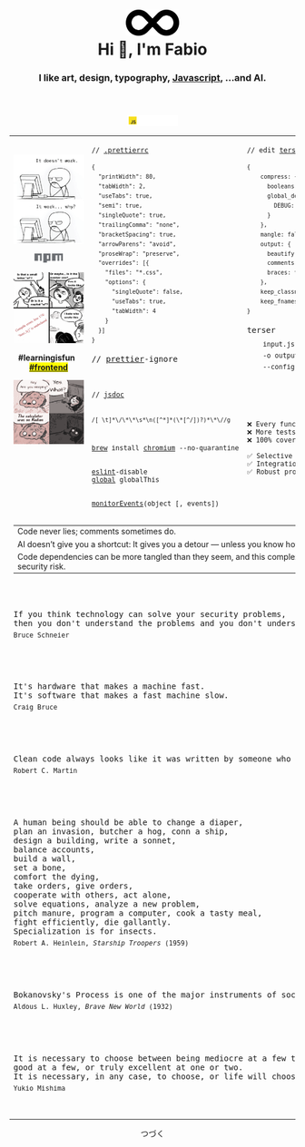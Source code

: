 <div align="center">
    <header>
        <h1>
            <img width="94px" height="46px" src="./res/image/devOpsAni.svg"><br>
            Hi 👋, I'm Fabio
        </h1>
        <h3>
            I like art, design, typography, <a href="https://httparchive.org/reports/state-of-javascript" target="_blank">Javascript</a>, ...and AI.
        </h3>
    </header>
    <p>
        <a href="https://developer.mozilla.org/en-US/search?q="><!-- ?q=FabioVergani -->
            <img width="90" alt="MDN" src="./res/image/JavaScript.svg">
        </a>
    </p>
    <table>
        <tr>
            <td valign="top" width="33%" rowspan="3">
                <br />
                <div align="center">
                    <p>
                        <a href="./res/memes/programming/worst-code-ever-run.jpg">
                            <img width="208" height"264" title="So true." src="./res/memes/programming/why.png">
                        </a>
                    </p>
                    <p>
                        <a href="./npm.md">
                            <img width="50px" src="./res/image/npm.svg">
                        </a>
                    </p>
                    <p>
                        <a href="https://jshint.com">
                            <img width="208" src="./res/memes/programming/line178s.png">
                        </a>
                    </p>
		    <p>
        		<b>#learningisfun</b>&ensp;
        		<b><mark><a href="./frontend.md">#frontend</a></mark></b>  	    
		    </p>
		    <img width="208" src="./res/memes/programming/calculatorWasOnRadian.png">
                </div>
            </td>
            <td valign="top" width="32%">
		    <pre><code>// <a href="https://prettier.io/docs/en/configuration.html">.prettierrc</a>
<sup>
{
  "printWidth": 80,
  "tabWidth": 2,
  "useTabs": true,
  "semi": true,
  "singleQuote": true,
  "trailingComma": "none",
  "bracketSpacing": true,
  "arrowParens": "avoid",
  "proseWrap": "preserve",
  "overrides": [{
    "files": "*.css",
    "options": {
      "singleQuote": false,
      "useTabs": true,
      "tabWidth": 4
    }
  }]
}</sup></code></pre>
<pre>
// <a href="https://prettier.io/playground">prettier</a>-ignore
</pre>
            </td>
            <td valign="top" width="34%">
<pre><code>// edit <a href="https://try.terser.org">terser</a> <a href="https://terser.org/docs/api-reference#minify-options-structure">options</a>
<sup>
{
    compress: {
      booleans: false,
      global_defs: {
        DEBUG: true
      }
    },
    mangle: false,
    output: {
      beautify: true,
      comments: true,
      braces: true
    },
    keep_classnames: true,
    keep_fnames: true
}</sup></code></pre>
<pre>
terser<sub>
    input.js
    -o output.js
    --config-file <a href="https://terser.org/docs/api-reference/#minify-options-structure">tc.json</a></sub>
</pre>
            </td>
        </tr>
	<tr>
		<td>
<pre><code>// <a href="https://jsdoc.app">jsdoc</a>
<br>
<sup>/[ \t]*\/\*\*\s*\n([^*]*(\*[^/])?)*\*\//g</sup>
</code></pre>
		</td>
		<td rowspan="2">
<sup>
<pre title="Il vero problema è che testiamo sempre nelle condizioni sbagliate.&#010;&#010;Facciamo prove di carico quando tutto è perfetto, stabile, pulito&#010;ed i pianeti sono allineati... ma nella realtà, le cose vanno male&#010;sempre nel modo più stupido ed imprevedibile possibile.&#010;&#010;C’è una verità che tutti conoscono ma che pochi hanno il coraggio di urlare:&#010;i sistemi critici vengono testati per fallire in modo educato,&#010;non in modo realistico.">
❌ Every functions needs a unit test.
❌ More tests mean fewer bugs.
❌ 100% coverage guarantee quality.<br>
✅ Selective unit testing.
✅ Integration tests.
✅ Robust production monitoring.
</pre>	
</sup>
		</td>
	</tr>
        <tr>
            <td>
<sub><pre>
<a href="https://formulae.brew.sh/cask/chromium">brew</a> install <a href="https://www.chromium.org/chromium-projects/)">chromium</a> --no-quarantine
<br>
<a href="https://eslint.org/demo">eslint</a>-disable
<a href="https://eslint.org/docs/user-guide/configuring/language-options">global</a> globalThis
<br>
<a href="https://developer.chrome.com/blog/quickly-monitor-events-from-the-console-panel-2/">monitorEvents</a>(object [, events])
</pre></sub>
            </td>
        </tr>
	<tr>
		<td align="center" colspan="3">
			<table>
				<tr>
					<td>
						Code never lies; comments sometimes do.
					</td>
				</tr> 
				<tr>
					<td>
						AI doesn’t give you a shortcut: It gives you a detour — unless you know how to guide it.
					</td>
				</tr>
				<tr>
					<td>
						Code dependencies can be more tangled than they seem, and this complexity poses serious security risk.
					</td>
			 	</tr>
			</table>
		</td>
	</tr>
	<tr>
		<td colspan="3">
<pre>
<p>
If you think technology can solve your security problems,
then you don't understand the problems and you don't understand the technology.
<sub>Bruce Schneier</sub>
</p>

<p>
It's hardware that makes a machine fast.
It's software that makes a fast machine slow.
<sub>Craig Bruce</sub>	
</p>

<p>
Clean code always looks like it was written by someone who cares.
<sub>Robert C. Martin</sub>	
</p>

<p>
A human being should be able to change a diaper, 
plan an invasion, butcher a hog, conn a ship,
design a building, write a sonnet,
balance accounts,
build a wall,
set a bone,
comfort the dying,
take orders, give orders,
cooperate with others, act alone,
solve equations, analyze a new problem,
pitch manure, program a computer, cook a tasty meal,
fight efficiently, die gallantly.
Specialization is for insects.
<sub>Robert A. Heinlein, <i>Starship Troopers</i> (1959)</sub>
</p>

<p>
Bokanovsky's Process is one of the major instruments of social stability!
<sub>Aldous L. Huxley, <i>Brave New World</i> (1932)</sub>
</p>

<p>
It is necessary to choose between being mediocre at a few things,
good at a few, or truly excellent at one or two.
It is necessary, in any case, to choose, or life will choose for us anyway.
<sub>Yukio Mishima</sub>
</p>	
</pre>	
		</td>
	</tr>
    </table>


<p>
つづく
</p>

<!--
![](./image.svg)

    <a href="https://www.linkedin.com/in/fvergani/">
        <img width="72" alt="linkedIn" src="./res/image/linkedIn.svg">
    </a>
-->
